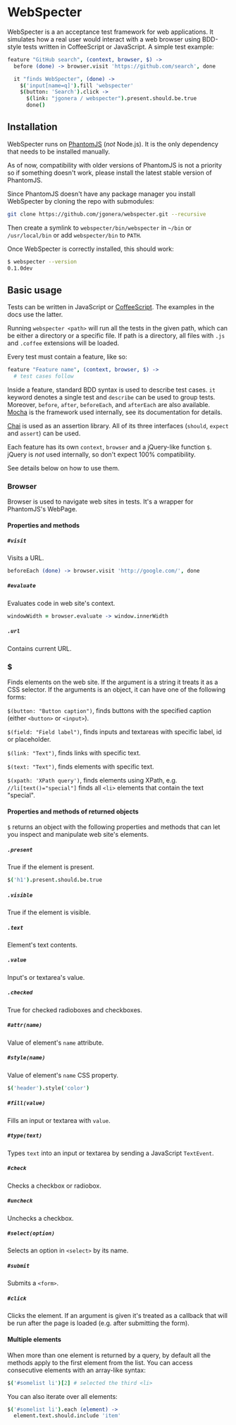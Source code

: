 WebSpecter
==========

WebSpecter is a an acceptance test framework for web applications. It
simulates how a real user would interact with a web browser using BDD-style
tests written in CoffeeScript or JavaScript. A simple test example:

```coffeescript
feature "GitHub search", (context, browser, $) ->
  before (done) -> browser.visit 'https://github.com/search', done

  it "finds WebSpecter", (done) ->
    $('input[name=q]').fill 'webspecter'
    $(button: 'Search').click ->
      $(link: "jgonera / webspecter").present.should.be.true
      done()
```


Installation
------------

WebSpecter runs on [PhantomJS][] (*not* Node.js). It is the only dependency
that needs to be installed manually.

As of now, compatibility with older versions of PhantomJS is not a priority
so if something doesn't work, please install the latest stable version of
PhantomJS.

Since PhantomJS doesn't have any package manager you install WebSpecter by
cloning the repo with submodules:
```bash
git clone https://github.com/jgonera/webspecter.git --recursive
```

Then create a symlink to `webspecter/bin/webspecter` in `~/bin` or
`/usr/local/bin` or add `webspecter/bin` to `PATH`.

Once WebSpecter is correctly installed, this should work:
```bash
$ webspecter --version
0.1.0dev
```


Basic usage
-----------

Tests can be written in JavaScript or [CoffeeScript][]. The examples in the
docs use the latter.

Running `webspecter <path>` will run all the tests in the given path, which
can be either a directory or a specific file. If path is a directory, all
files with `.js` and `.coffee` extensions will be loaded.

Every test must contain a feature, like so:

```coffeescript
feature "Feature name", (context, browser, $) ->
  # test cases follow
```

Inside a feature, standard BDD syntax is used to describe test cases. `it`
keyword denotes a single test and `describe` can be used to group tests.
Moreover, `before`, `after`, `beforeEach`, and `afterEach` are also
available.  [Mocha][] is the framework used internally, see its
documentation for details.

[Chai][] is used as an assertion library. All of its three interfaces
(`should`, `expect` and `assert`) can be used.

Each feature has its own `context`, `browser` and a jQuery-like function
`$`. jQuery is *not* used internally, so don't expect 100% compatibility.

See details below on how to use them.


### Browser

Browser is used to navigate web sites in tests. It's a wrapper for
PhantomJS's WebPage.


#### Properties and methods

##### `#visit`
Visits a URL.

```coffeescript
beforeEach (done) -> browser.visit 'http://google.com/', done
```

##### `#evaluate`
Evaluates code in web site's context.

```coffeescript
windowWidth = browser.evaluate -> window.innerWidth
```

##### `.url`
Contains current URL.


### $

Finds elements on the web site. If the argument is a string it treats it as
a CSS selector. If the arguments is an object, it can have one of the
following forms:

`$(button: "Button caption")`, finds buttons with the specified caption
(either `<button>` or `<input>`).

`$(field: "Field label")`, finds inputs and textareas with specific label,
id or placeholder.

`$(link: "Text")`, finds links with specific text.

`$(text: "Text")`, finds elements with specific text.

`$(xpath: 'XPath query')`, finds elements using XPath, e.g.
`//li[text()="special"]` finds all `<li>` elements that contain the text
"special".


#### Properties and methods of returned objects

`$` returns an object with the following properties and methods that can let
you inspect and manipulate web site's elements.

##### `.present`
True if the element is present.

```coffeescript
$('h1').present.should.be.true
```

##### `.visible`
True if the element is visible.

##### `.text`
Element's text contents.

##### `.value`
Input's or textarea's value.

##### `.checked`
True for checked radioboxes and checkboxes.

##### `#attr(name)`
Value of element's `name` attribute.

##### `#style(name)`
Value of element's `name` CSS property.

```coffeescript
$('header').style('color')
```

##### `#fill(value)`
Fills an input or textarea with `value`.

##### `#type(text)`
Types `text` into an input or textarea by sending a JavaScript `TextEvent`.

##### `#check`
Checks a checkbox or radiobox.

##### `#uncheck`
Unchecks a checkbox.

##### `#select(option)`
Selects an option in `<select>` by its name.

##### `#submit`
Submits a `<form>`.

##### `#click`
Clicks the element. If an argument is given it's treated as a callback that
will be run after the page is loaded (e.g.  after submitting the form).


#### Multiple elements

When more than one element is returned by a query, by default all the
methods apply to the first element from the list. You can access consecutive
elements with an array-like syntax:

```coffeescript
$('#somelist li')[2] # selected the third <li>
```

You can also iterate over all elements:

```coffeescript
$('#somelist li').each (element) ->
  element.text.should.include 'item'
```


[Chai]: http://chaijs.com/
[CoffeeScript]: http://coffeescript.org/
[Mocha]: http://visionmedia.github.com/mocha/
[PhantomJS]: http://phantomjs.org/
